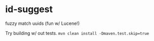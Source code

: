 id-suggest
==========

fuzzy match uuids (fun w/ Lucene!)

Try building w/ out tests.
`mvn clean install -Dmaven.test.skip=true`
